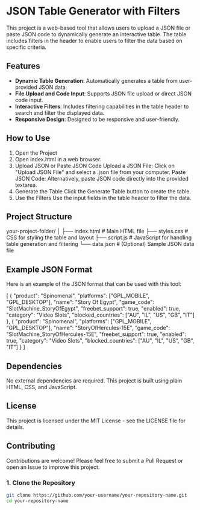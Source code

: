 # JSON Table Generator with Filters

This project is a web-based tool that allows users to upload a JSON file or paste JSON code to dynamically generate an interactive table. The table includes filters in the header to enable users to filter the data based on specific criteria.

## Features

- **Dynamic Table Generation**: Automatically generates a table from user-provided JSON data.
- **File Upload and Code Input**: Supports JSON file upload or direct JSON code input.
- **Interactive Filters**: Includes filtering capabilities in the table header to search and filter the displayed data.
- **Responsive Design**: Designed to be responsive and user-friendly.

## How to Use
1. Open the Project
2. Open index.html in a web browser.
3. Upload JSON or Paste JSON Code
Upload a JSON File: Click on "Upload JSON File" and select a .json file from your computer.
Paste JSON Code: Alternatively, paste JSON code directly into the provided textarea.
4. Generate the Table
Click the Generate Table button to create the table.
5. Use the Filters
Use the input fields in the table header to filter the data.

## Project Structure
your-project-folder/
│
├── index.html        # Main HTML file
├── styles.css        # CSS for styling the table and layout
├── script.js         # JavaScript for handling table generation and filtering
└── data.json         # (Optional) Sample JSON data file

## Example JSON Format
Here is an example of the JSON format that can be used with this tool:

[
    {
        "product": "Spinomenal",
        "platforms": ["GPL_MOBILE", "GPL_DESKTOP"],
        "name": "Story Of Egypt",
        "game_code": "SlotMachine_StoryOfEgypt",
        "freebet_support": true,
        "enabled": true,
        "category": "Video Slots",
        "blocked_countries": ["AU", "IL", "US", "GB", "IT"]
    },
    {
        "product": "Spinomenal",
        "platforms": ["GPL_MOBILE", "GPL_DESKTOP"],
        "name": "StoryOfHercules-15E",
        "game_code": "SlotMachine_StoryOfHercules-15E",
        "freebet_support": true,
        "enabled": true,
        "category": "Video Slots",
        "blocked_countries": ["AU", "IL", "US", "GB", "IT"]
    }
]

## Dependencies
No external dependencies are required. This project is built using plain HTML, CSS, and JavaScript.

## License
This project is licensed under the MIT License - see the LICENSE file for details.

## Contributing
Contributions are welcome! Please feel free to submit a Pull Request or open an Issue to improve this project.

### 1. Clone the Repository

```bash
git clone https://github.com/your-username/your-repository-name.git
cd your-repository-name
